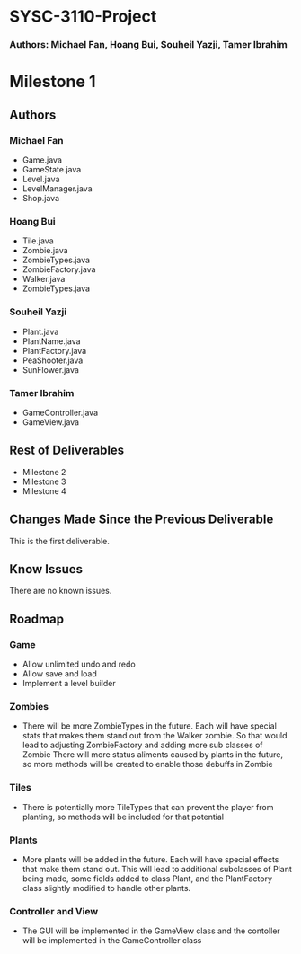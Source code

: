 # SYSC-3110-Project

### Authors: Michael Fan, Hoang Bui, Souheil Yazji, Tamer Ibrahim

# Milestone 1

## Authors

### Michael Fan
* Game.java
* GameState.java
* Level.java
* LevelManager.java
* Shop.java

### Hoang Bui
* Tile.java
* Zombie.java
* ZombieTypes.java
* ZombieFactory.java
* Walker.java
* ZombieTypes.java

### Souheil Yazji
* Plant.java
* PlantName.java
* PlantFactory.java
* PeaShooter.java
* SunFlower.java

### Tamer Ibrahim
* GameController.java
* GameView.java

## Rest of Deliverables
* Milestone 2
* Milestone 3
* Milestone 4

## Changes Made Since the Previous Deliverable
This is the first deliverable.

## Know Issues
There are no known issues.

## Roadmap

### Game
* Allow unlimited undo and redo
* Allow save and load 
* Implement a level builder

### Zombies
* There will be more ZombieTypes in the future. Each will have special stats that makes them stand out from the Walker zombie. So that would lead to adjusting ZombieFactory and adding more sub classes of Zombie
There will more status aliments caused by plants in the future, so more methods will be created to enable those debuffs in Zombie

### Tiles
* There is potentially more TileTypes that can prevent the player from planting, so methods will be included for that potential

### Plants
* More plants will be added in the future. Each will have special effects that make them stand out. This will lead to additional subclasses of Plant being made, some fields added to class Plant, and the PlantFactory class slightly modified to handle other plants.

### Controller and View
* The GUI will be implemented in the GameView class and the contoller will be implemented in the GameController class
